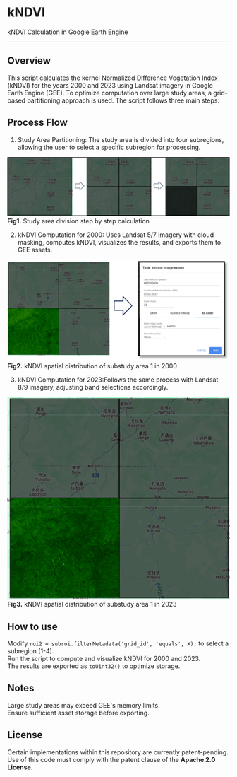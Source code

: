 # kNDVI
kNDVI Calculation in Google Earth Engine

---

## **Overview**  
This script calculates the kernel Normalized Difference Vegetation Index (kNDVI) for the years 2000 and 2023 using Landsat imagery in Google Earth Engine (GEE). To optimize computation over large study areas, a grid-based partitioning approach is used. The script follows three main steps:

## **Process Flow**  

1. Study Area Partitioning: The study area is divided into four subregions, allowing the user to select a specific subregion for processing.

![img/img1.png](img/img1.png)  
**Fig1.** Study area division step by step calculation

2. kNDVI Computation for 2000: Uses Landsat 5/7 imagery with cloud masking, computes kNDVI, visualizes the results, and exports them to GEE assets.

![img/img2.png](img/img2.png)  
**Fig2.** kNDVI spatial distribution of substudy area 1 in 2000

3. kNDVI Computation for 2023:Follows the same process with Landsat 8/9 imagery, adjusting band selections accordingly. 

![img/img3.png](img/img3.png)  
**Fig3.** kNDVI spatial distribution of substudy area 1 in 2023


## **How to use**

Modify `roi2 = subroi.filterMetadata('grid_id', 'equals', X);` to select a subregion (1-4).  
Run the script to compute and visualize kNDVI for 2000 and 2023.  
The results are exported as `toUint32()` to optimize storage.

## **Notes** 
 Large study areas may exceed GEE's memory limits.  
 Ensure sufficient asset storage before exporting.

## License
Certain implementations within this repository are currently patent-pending.  
Use of this code must comply with the patent clause of the **Apache 2.0 License**.



